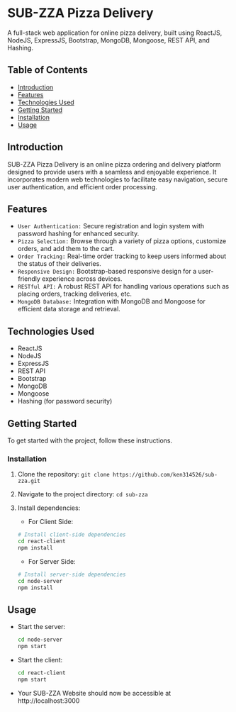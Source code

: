 # SUB-ZZA Pizza Delivery

A full-stack web application for online pizza delivery, built using ReactJS, NodeJS, ExpressJS, Bootstrap, MongoDB, Mongoose, REST API, and Hashing.

## Table of Contents

- [Introduction](#introduction)
- [Features](#features)
- [Technologies Used](#technologies-used)
- [Getting Started](#getting-started)
- [Installation](#installation)
- [Usage](#usage)

## Introduction

SUB-ZZA Pizza Delivery is an online pizza ordering and delivery platform designed to provide users with a seamless and enjoyable experience. It incorporates modern web technologies to facilitate easy navigation, secure user authentication, and efficient order processing.

## Features

- `User Authentication:` Secure registration and login system with password hashing for enhanced security.
- `Pizza Selection:` Browse through a variety of pizza options, customize orders, and add them to the cart.
- `Order Tracking:` Real-time order tracking to keep users informed about the status of their deliveries.
- `Responsive Design:` Bootstrap-based responsive design for a user-friendly experience across devices.
- `RESTful API:` A robust REST API for handling various operations such as placing orders, tracking deliveries, etc.
- `MongoDB Database:` Integration with MongoDB and Mongoose for efficient data storage and retrieval.

## Technologies Used

- ReactJS
- NodeJS
- ExpressJS
- REST API
- Bootstrap
- MongoDB
- Mongoose
- Hashing (for password security)

## Getting Started

To get started with the project, follow these instructions.

### Installation

1. Clone the repository: `git clone https://github.com/ken314526/sub-zza.git`
2. Navigate to the project directory: `cd sub-zza`
3. Install dependencies:
   - For Client Side:
   ```bash
   # Install client-side dependencies
   cd react-client
   npm install 
   ```

   - For Server Side:
   ```bash
   # Install server-side dependencies
   cd node-server
   npm install 
   ```

## Usage

- Start the server: 

    ```bash
    cd node-server
    npm start 
    ```
- Start the client:

    ```bash
    cd react-client 
    npm start
    ```
- Your SUB-ZZA Website should now be accessible at http://localhost:3000

